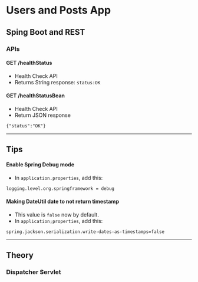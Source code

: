 # Users and Posts App

## Sping Boot and REST


### APIs

#### GET /healthStatus

- Health Check API
- Returns String response: `status:OK`


#### GET /healthStatusBean
- Health Check API
- Return JSON response

```
{"status":"OK"}
```


----

## Tips

#### Enable Spring Debug mode

- In `application.properties`, add this:

```
logging.level.org.springframework = debug
``` 

#### Making DateUtil date to not return timestamp

- This value is `false` now by default.
- In `application;properties`, add this:

```
spring.jackson.serialization.write-dates-as-timestamps=false
```



----

## Theory

### Dispatcher Servlet

